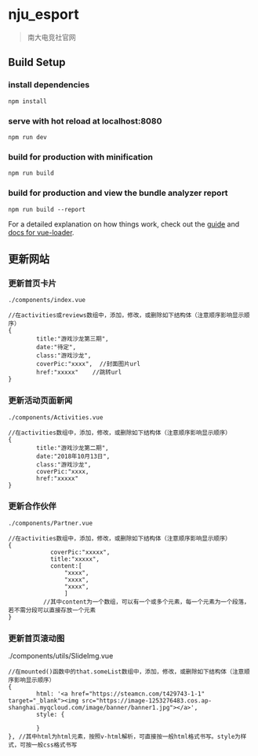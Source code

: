 # nju_esport

> 南大电竞社官网

## Build Setup


### install dependencies
```
npm install
```
### serve with hot reload at localhost:8080
```
npm run dev
```
### build for production with minification
```
npm run build
```
### build for production and view the bundle analyzer report
```
npm run build --report
```

For a detailed explanation on how things work, check out the [guide](http://vuejs-templates.github.io/webpack/) and [docs for vue-loader](http://vuejs.github.io/vue-loader).

## 更新网站


### 更新首页卡片
```
./components/index.vue

//在activities或reviews数组中，添加，修改，或删除如下结构体（注意顺序影响显示顺序）
{
      	title:"游戏沙龙第三期",
      	date:"待定",
      	class:"游戏沙龙",
      	coverPic:"xxxx",  //封面图片url
      	href:"xxxxx"    //跳转url
}
```
### 更新活动页面新闻
```
./components/Activities.vue

//在activities数组中，添加，修改，或删除如下结构体（注意顺序影响显示顺序）
{
      	title:"游戏沙龙第二期",
      	date:"2018年10月13日",
      	class:"游戏沙龙",
      	coverPic:"xxxx,
      	href:"xxxxx"
}
```
### 更新合作伙伴
```
./components/Partner.vue

//在activities数组中，添加，修改，或删除如下结构体（注意顺序影响显示顺序）
{
	    	coverPic:"xxxxx",
	    	title:"xxxxx",
	    	content:[
		    	"xxxx",
		    	"xxxx",
		    	"xxxx",
		    	]
          //其中content为一个数组，可以有一个或多个元素，每一个元素为一个段落，若不需分段可以直接存放一个元素
}
```
### 更新首页滚动图
./components/utils/SlideImg.vue
```
//在mounted()函数中的that.someList数组中，添加，修改，或删除如下结构体（注意顺序影响显示顺序）
{
        html: '<a href="https://steamcn.com/t429743-1-1" target="_blank"><img src="https://image-1253276483.cos.ap-shanghai.myqcloud.com/image/banner/banner1.jpg"></a>',
        style: {

        }
}, //其中html为html元素，按照v-html解析，可直接按一般html格式书写。style为样式，可按一般css格式书写
```
